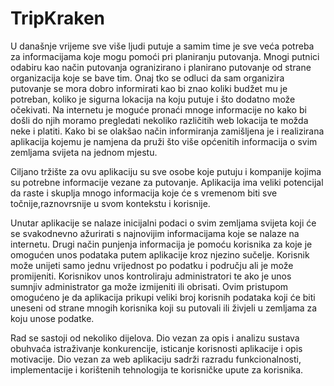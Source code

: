 # TripKraken

U današnje vrijeme sve više ljudi putuje a samim time je sve veća potreba za informacijama koje mogu pomoći pri planiranju putovanja. Mnogi putnici odabiru kao način putovanja ogranizirano i planirano putovanje od strane organizacija koje se bave tim. Onaj tko se odluci da sam organizira putovanje se mora dobro informirati kao bi znao koliki budžet mu je potreban, koliko je sigurna lokacija na koju putuje i što dodatno može očekivati. Na internetu je moguće pronaći mnoge informacije no kako bi došli do njih moramo pregledati nekoliko različitih web lokacija te možda neke i platiti. Kako bi se olakšao način informiranja zamišljena je i realizirana aplikacija kojemu je namjena da pruži što više općenitih informacija o svim zemljama svijeta na jednom mjestu.

Ciljano tržište za ovu aplikaciju su sve osobe koje putuju i kompanije kojima su potrebne informacije vezane za putovanje. Aplikacija ima veliki potencijal da raste i skuplja mnogo informacija koje će s vremenom biti sve točnije,raznovrsnije u svom kontekstu i korisnije.

Unutar aplikacije se nalaze inicijalni podaci o svim  zemljama svijeta koji će se svakodnevno ažurirati s najnovijim informacijama koje se nalaze na internetu. Drugi način punjenja informacija je pomoću korisnika za koje je omogućen unos podataka putem aplikacije kroz njezino sučelje. Korisnik može unijeti samo jednu vrijednost po podatku i području ali je može promijeniti. Korisnikov unos kontroliraju administratori te ako je unos sumnjiv administrator ga može izmijeniti ili obrisati. Ovim pristupom omogućeno je da aplikacija prikupi veliki broj korisnih podataka koji će biti uneseni od strane mnogih korisnika koji su putovali ili živjeli u zemljama za koju unose podatke.

Rad se sastoji od nekoliko dijelova. Dio vezan za opis i analizu sustava obuhvaća istraživanje konkurencije, isticanje korisnosti aplikacije i opis motivacije. Dio vezan za web aplikaciju sadrži razradu funkcionalnosti, implementacije i korištenih tehnologija te korisničke upute  za korisnika.
